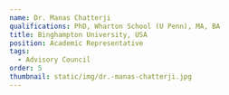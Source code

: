 ```yaml
---
name: Dr. Manas Chatterji
qualifications: PhD, Wharton School (U Penn), MA, BA
title: Binghampton University, USA
position: Academic Representative
tags:
  - Advisory Council
order: 5
thumbnail: static/img/dr.-manas-chatterji.jpg
---
```

